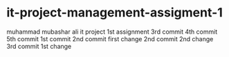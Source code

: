 # it-project-management-assigment-1
muhammad mubashar ali
it project
1st assignment
3rd commit
4th commit
5th commit
1st commit
2nd commit first change
2nd commit 2nd change 
3rd commit 1st change
